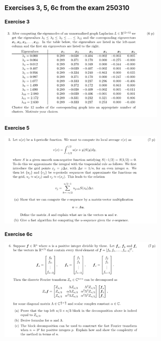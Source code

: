 ## Exercises 3, 5, 6c from the exam 250310

### Exercise 3

![After computing...](image.png)

### Exercise 5

![alt text](image-1.png)

### Exercise 6c

![alt text](image-2.png)


